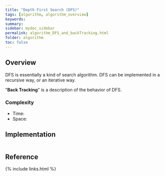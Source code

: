 ```yaml
---
title: "Depth First Search (DFS)"
tags: [algorithm, algorithm_overview]
keywords:
summary:
sidebar: mydoc_sidebar
permalink: algorithm_DFS_and_backTracking.html
folder: algorithm
toc: false
---
```


## Overview
DFS is essentially a kind of search algorithm. DFS can be implemented in a recursive way, or an iterative way.

"**Back Tracking**" is a description of the behavior of DFS.

### Complexity
* Time: 
* Space: 

## Implementation

```java

```

## Reference

{% include links.html %}
